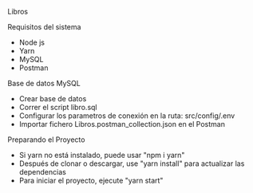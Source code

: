 Libros

Requisitos del sistema

- Node js
- Yarn
- MySQL
- Postman

Base de datos MySQL

- Crear base de datos
- Correr el script libro.sql
- Configurar los parametros de conexión en la ruta: src/config/.env
- Importar fichero Libros.postman_collection.json en el Postman

Preparando el Proyecto

- Si yarn no está instalado, puede usar "npm i yarn"
- Después de clonar o descargar, use "yarn install" para actualizar las dependencias
- Para iniciar el proyecto, ejecute "yarn start"
